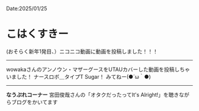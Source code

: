 Date:2025/01/25
# こはくすきー

(おそらく新年1発目、）ニコニコ動画に動画を投稿しました！！！

----

wowakaさんのアンノウン・マザーグースをUTAUカバーした動画を投稿しちゃいました！
ナースロボ＿タイプT Sugar！
みてねー(●´ω｀●)

----

**なうぷれコーナー**
宮田俊哉さんの「オタクだったってIt's Alright!」を聴きながらブログをかいてます
